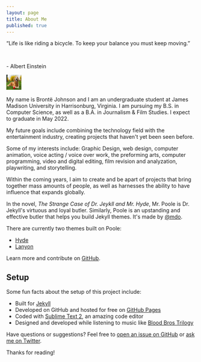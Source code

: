 ```yaml
---
layout: page
title: About Me
published: true
---
```

<head> 
  <link rel="shortcut icon" type="image/x-icon" href="favicon_16x16_vZS_icon.ico">
</head>

<p class="message">
  “Life is like riding a bicycle. To keep your balance you must keep moving.”
  <br>
  
 <pre>													</pre>- Albert Einstein
  
</p>

<img src="dog.jpg" width="40"
height="40" border="0"> 

My name is Brontë Johnson and I am an undergraduate student at James Madison University in Harrisonburg, Virginia. I am pursuing my B.S. in Computer Science, as well as a B.A. in Journalism & Film Studies. I expect to graduate in May 2022.

My future goals include combining the technology field with the entertainment industry, creating projects that haven't yet been seen before. 

Some of my interests include: Graphic Design, web design, computer animation, voice acting / voice over work, the preforming arts, computer programming, video and digital editing, film revision and analyzation, playwriting, and storytelling.

Within the coming years, I aim to create and be apart of projects that bring together mass amounts of people, as well as harnesses the ability to have influence that expands globally.


In the novel, *The Strange Case of Dr. Jeykll and Mr. Hyde*, Mr. Poole is Dr. Jekyll's virtuous and loyal butler. Similarly, Poole is an upstanding and effective butler that helps you build Jekyll themes. It's made by [@mdo](https://twitter.com/mdo).

There are currently two themes built on Poole:

* [Hyde](http://hyde.getpoole.com)
* [Lanyon](http://lanyon.getpoole.com)

Learn more and contribute on [GitHub](https://github.com/poole).

## Setup

Some fun facts about the setup of this project include:

* Built for [Jekyll](http://jekyllrb.com)
* Developed on GitHub and hosted for free on [GitHub Pages](https://pages.github.com)
* Coded with [Sublime Text 2](http://sublimetext.com), an amazing code editor
* Designed and developed while listening to music like [Blood Bros Trilogy](https://soundcloud.com/maddecent/sets/blood-bros-series)

Have questions or suggestions? Feel free to [open an issue on GitHub](https://github.com/poole/issues/new) or [ask me on Twitter](https://twitter.com/mdo).

Thanks for reading!
